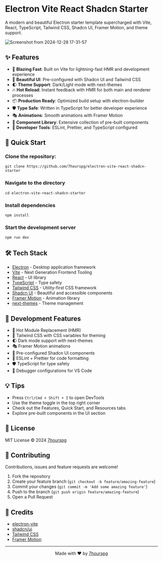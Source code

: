 # Electron Vite React Shadcn Starter

A modern and beautiful Electron starter template supercharged with Vite, React, TypeScript, Tailwind CSS, Shadcn UI, Framer Motion, and theme support.

![Screenshot from 2024-12-28 17-31-57](https://github.com/user-attachments/assets/bca9ddc5-e879-45b7-a5a0-ffe128d84029)


## ✨ Features

- 🚀 **Blazing Fast**: Built on Vite for lightning-fast HMR and development experience
- 🎨 **Beautiful UI**: Pre-configured with Shadcn UI and Tailwind CSS
- 🌓 **Theme Support**: Dark/Light mode with next-themes
- 🔥 **Hot Reload**: Instant feedback with HMR for both main and renderer processes
- 📦 **Production Ready**: Optimized build setup with electron-builder
- 🛡️ **Type Safe**: Written in TypeScript for better developer experience
- 🎭 **Animations**: Smooth animations with Framer Motion
- 🧩 **Component Library**: Extensive collection of pre-built components
- 🔧 **Developer Tools**: ESLint, Prettier, and TypeScript configured

## 🚀 Quick Start

### Clone the repository:

`git clone https://github.com/7hourspg/electron-vite-react-shadcn-starter`

### Navigate to the directory

`cd electron-vite-react-shadcn-starter`

### Install dependencies

`npm install`

### Start the development server

`npm run dev`

## 🛠️ Tech Stack

- [Electron](https://www.electronjs.org/) - Desktop application framework
- [Vite](https://vitejs.dev/) - Next Generation Frontend Tooling
- [React](https://reactjs.org/) - UI library
- [TypeScript](https://www.typescriptlang.org/) - Type safety
- [Tailwind CSS](https://tailwindcss.com/) - Utility-first CSS framework
- [Shadcn UI](https://ui.shadcn.com/) - Beautiful and accessible components
- [Framer Motion](https://www.framer.com/motion/) - Animation library
- [next-themes](https://github.com/pacocoursey/next-themes) - Theme management

## 🎯 Development Features

- 🔄 Hot Module Replacement (HMR)
- 🎨 Tailwind CSS with CSS variables for theming
- 🌓 Dark mode support with next-themes
- 🎭 Framer Motion animations
- 🧩 Pre-configured Shadcn UI components
- 📝 ESLint + Prettier for code formatting
- 🛡️ TypeScript for type safety
- 🔧 Debugger configurations for VS Code

## 💡 Tips

- Press `Ctrl/Cmd + Shift + I` to open DevTools
- Use the theme toggle in the top right corner
- Check out the Features, Quick Start, and Resources tabs
- Explore pre-built components in the UI section

## 📄 License

MIT License © 2024 [7hourspg](https://github.com/7hourspg)

## 🤝 Contributing

Contributions, issues and feature requests are welcome!

1. Fork the repository
2. Create your feature branch (`git checkout -b feature/amazing-feature`)
3. Commit your changes (`git commit -m 'Add some amazing feature'`)
4. Push to the branch (`git push origin feature/amazing-feature`)
5. Open a Pull Request

## 🙏 Credits

- [electron-vite](https://github.com/alex8088/electron-vite)
- [shadcn/ui](https://ui.shadcn.com/)
- [Tailwind CSS](https://tailwindcss.com/)
- [Framer Motion](https://www.framer.com/motion/)

---

<p align="center">Made with ❤️ by <a href="https://github.com/7hourspg">7hourspg</a></p>
